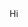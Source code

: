 <!DOCTYPE html>
<html>
  <head>
    <title> Test </title>
  </head>
  <body>
    <div> Hi </div>
  </body>
</html>
